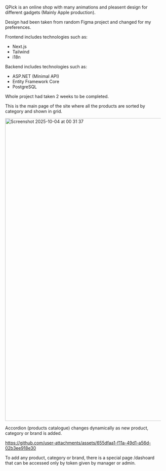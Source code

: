 QPick is an online shop with many animations and pleasent design for different gadgets (Mainly Apple production).

Design had been taken from random Figma project and changed for my preferences.

Frontend includes technologies such as:

- Next.js
- Tailwind
- i18n

Backend includes technologies such as:

- ASP.NET (Minimal API)
- Entity Framework Core
- PostgreSQL

Whole project had taken 2 weeks to be completed.

This is the main page of the site where all the products are sorted by category and shown in grid.

<img width="1713" height="977" alt="Screenshot 2025-10-04 at 00 31 37" src="https://github.com/user-attachments/assets/a9445510-8c97-4c66-8b8a-c25d764a4755" />

Accordion (products catalogue) changes dynamically as new product, category or brand is added.

https://github.com/user-attachments/assets/655dfaa1-f11a-49d1-a56d-02b3ee918e30

To add any product, category or brand, there is a special page /dashoard that can be accessed only by token given by manager or admin.

